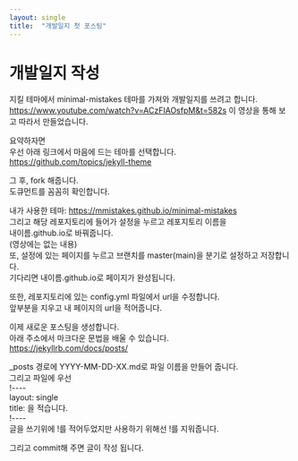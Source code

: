 ```yaml
---
layout: single
title:  "개발일지 첫 포스팅"
---
```


# 개발일지 작성

지킬 테마에서 minimal-mistakes 테마를 가져와 개발일지를 쓰려고 합니다.  
https://www.youtube.com/watch?v=ACzFIAOsfpM&t=582s 이 영상을 통해 보고 따라서 만들었습니다.


요약하자면  
우선 아래 링크에서 마음에 드는 테마를 선택합니다.  
https://github.com/topics/jekyll-theme  

그 후, fork 해줍니다.  
도큐먼트를 꼼꼼히 확인합니다.  

내가 사용한 테마: https://mmistakes.github.io/minimal-mistakes  
그리고 해당 레포지토리에 들어가 설정을 누르고 레포지토리 이름을  
내이름.github.io로 바꿔줍니다.  
(영상에는 없는 내용)  
또, 설정에 있는 페이지를 누르고 브랜치를 master(main)을 분기로 설정하고 저장합니다.  
기다리면 내이름.github.io로 페이지가 완성됩니다.  

또한, 레포지토리에 있는 config.yml 파일에서 url을 수정합니다.  
앞부분을 지우고 내 페이지의 url을 적어줍니다.  

이제 새로운 포스팅을 생성합니다.  
아래 주소에서 마크다운 문법을 배울 수 있습니다.  
https://jekyllrb.com/docs/posts/  

_posts 경로에 YYYY-MM-DD-XX.md로 파일 이름을 만들어 줍니다.  
그리고 파일에 우선  
!----  
layout: single  
title: 을 적습니다.  
!----  
글을 쓰기위에 !를 적어두었지만 사용하기 위해선 !를 지워줍니다.  

그리고 commit해 주면 글이 작성 됩니다.  
